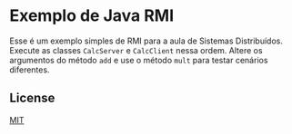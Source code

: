 # Exemplo de Java RMI

Esse é um exemplo simples de RMI para a aula de Sistemas Distribuídos. Execute as classes `CalcServer` e `CalcClient` nessa ordem. Altere os argumentos do método `add` e use o método `mult` para testar cenários diferentes.

## License

[MIT](https://choosealicense.com/licenses/mit/)
